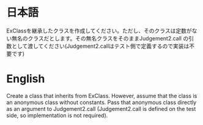 # 日本語

ExClassを継承したクラスを作成してください。ただし、そのクラスは定数がない無名のクラスだとします。その無名クラスをそのままJudgement2.call の引数として渡してください(Judgement2.callはテスト側で定義するので実装は不要です)

# English

Create a class that inherits from ExClass. However, assume that the class is an anonymous class without constants. Pass that anonymous class directly as an argument to Judgement2.call (Judgement2.call is defined on the test side, so implementation is not required).